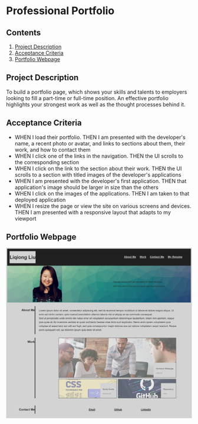 # Professional Portfolio

## Contents
1. [Project Description](#project-description)
2. [Acceptance Criteria](#acceptance-criteria)
3. [Portfolio Webpage](#portfolio-webpage)

## Project Description
To build a portfolio page, which shows your skills and talents to employers looking to fill a part-time or full-time position. An effective portfolio highlights your strongest work as well as the thought processes behind it. 

## Acceptance Criteria
* WHEN I load their portfolio. THEN I am presented with the developer's name, a recent photo or avatar, and links to sections about them, their work, and how to contact them
* WHEN I click one of the links in the navigation. THEN the UI scrolls to the corresponding section
* WHEN I click on the link to the section about their work. THEN the UI scrolls to a section with titled images of the developer's applications
* WHEN I am presented with the developer's first application. THEN that application's image should be larger in size than the others
* WHEN I click on the images of the applications. THEN I am taken to that deployed application
* WHEN I resize the page or view the site on various screens and devices. THEN I am presented with a responsive layout that adapts to my viewport

## Portfolio Webpage
![The following image is the screenshot of the webpage](./assets/Module-2-Challenge.png)

